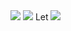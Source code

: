 <img src="https://render.githubusercontent.com/render/math?math=H^{\prime\prime}%2BH^{\prime}f(r)%2BHg(r) =0">
<img src="https://render.githubusercontent.com/render/math?math=\frac{d^{2}H}{dt^{2}}%2B\frac{dH}{dt}f(r)%2BHg(r) =0">
Let <img src="https://render.githubusercontent.com/render/math?math=A=\frac{d}{dt}(B)=\frac{d^{2}H}{dt^{2}}, \qquad B=\frac{dH}{dt}=H^{\prime}"> 
